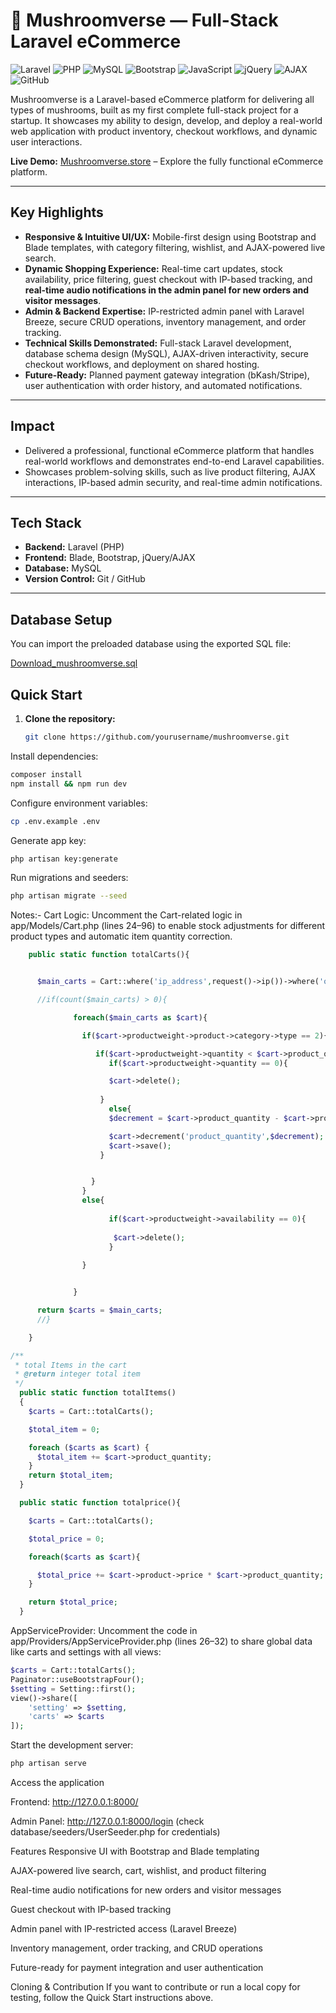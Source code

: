 # 🍄 Mushroomverse — Full-Stack Laravel eCommerce

![Laravel](https://img.shields.io/badge/Laravel-FF2D20?style=for-the-badge&logo=laravel&logoColor=white)
![PHP](https://img.shields.io/badge/PHP-777BB4?style=for-the-badge&logo=php&logoColor=white)
![MySQL](https://img.shields.io/badge/MySQL-4479A1?style=for-the-badge&logo=mysql&logoColor=white)
![Bootstrap](https://img.shields.io/badge/Bootstrap-7952B3?style=for-the-badge&logo=bootstrap&logoColor=white)
![JavaScript](https://img.shields.io/badge/JavaScript-F7DF1E?style=for-the-badge&logo=javascript&logoColor=black)
![jQuery](https://img.shields.io/badge/jQuery-0769AD?style=for-the-badge&logo=jquery&logoColor=white)
![AJAX](https://img.shields.io/badge/AJAX-005A9C?style=for-the-badge)
![GitHub](https://img.shields.io/badge/GitHub-181717?style=for-the-badge&logo=github&logoColor=white)

Mushroomverse is a Laravel-based eCommerce platform for delivering all types of mushrooms, built as my first complete full-stack project for a startup. It showcases my ability to design, develop, and deploy a real-world web application with product inventory, checkout workflows, and dynamic user interactions.

**Live Demo:** [Mushroomverse.store](https://mushroomverse.store) – Explore the fully functional eCommerce platform.

---

## Key Highlights
- **Responsive & Intuitive UI/UX:** Mobile-first design using Bootstrap and Blade templates, with category filtering, wishlist, and AJAX-powered live search.
- **Dynamic Shopping Experience:** Real-time cart updates, stock availability, price filtering, guest checkout with IP-based tracking, and **real-time audio notifications in the admin panel for new orders and visitor messages**.
- **Admin & Backend Expertise:** IP-restricted admin panel with Laravel Breeze, secure CRUD operations, inventory management, and order tracking.
- **Technical Skills Demonstrated:** Full-stack Laravel development, database schema design (MySQL), AJAX-driven interactivity, secure checkout workflows, and deployment on shared hosting.
- **Future-Ready:** Planned payment gateway integration (bKash/Stripe), user authentication with order history, and automated notifications.

---

## Impact
- Delivered a professional, functional eCommerce platform that handles real-world workflows and demonstrates end-to-end Laravel capabilities.
- Showcases problem-solving skills, such as live product filtering, AJAX interactions, IP-based admin security, and real-time admin notifications.

---

## Tech Stack
- **Backend:** Laravel (PHP)
- **Frontend:** Blade, Bootstrap, jQuery/AJAX
- **Database:** MySQL
- **Version Control:** Git / GitHub

---

## Database Setup

You can import the preloaded database using the exported SQL file:

[Download_mushroomverse.sql](https://github.com/user-attachments/files/22649908/mushroomverse.sql)

## Quick Start

1. **Clone the repository:**
   ```bash
   git clone https://github.com/yourusername/mushroomverse.git
   
Install dependencies:
```bash
composer install
npm install && npm run dev
```

Configure environment variables:
```bash 
cp .env.example .env
```

Generate app key:
```bash
php artisan key:generate
```

Run migrations and seeders:
```bash 
php artisan migrate --seed
```


Notes:-
Cart Logic:
Uncomment the Cart-related logic in app/Models/Cart.php (lines 24–96) to enable stock adjustments for different product types and automatic item quantity correction.

```php
    public static function totalCarts(){


      $main_carts = Cart::where('ip_address',request()->ip())->where('order_id',NULL)->get();

      //if(count($main_carts) > 0){

              foreach($main_carts as $cart){

                if($cart->productweight->product->category->type == 2){

                   if($cart->productweight->quantity < $cart->product_quantity){
                      if($cart->productweight->quantity == 0){

                      $cart->delete(); 
                    
                    }
                      else{
                      $decrement = $cart->product_quantity - $cart->productweight->quantity;

                      $cart->decrement('product_quantity',$decrement);
                      $cart->save();  
                    }


                  }         
                }
                else{
                    
                      if($cart->productweight->availability == 0){
                        
                       $cart->delete();  
                      }            
                    
                }


              }       

      return $carts = $main_carts;        
      //}

    }

/**
 * total Items in the cart
 * @return integer total item
 */
  public static function totalItems()
  {
    $carts = Cart::totalCarts();

    $total_item = 0;

    foreach ($carts as $cart) {
      $total_item += $cart->product_quantity;
    }
    return $total_item;
  }

  public static function totalprice(){

    $carts = Cart::totalCarts();

    $total_price = 0;

    foreach($carts as $cart){

      $total_price += $cart->product->price * $cart->product_quantity;
    }

    return $total_price;
  }
```

AppServiceProvider:
Uncomment the code in app/Providers/AppServiceProvider.php (lines 26–32) to share global data like carts and settings with all views:

```php
$carts = Cart::totalCarts();
Paginator::useBootstrapFour();
$setting = Setting::first();
view()->share([
    'setting' => $setting,
    'carts' => $carts
]);
```

Start the development server:

```bash 
php artisan serve
```

Access the application

Frontend:
http://127.0.0.1:8000/

Admin Panel:
http://127.0.0.1:8000/login
(check database/seeders/UserSeeder.php for credentials)


Features
Responsive UI with Bootstrap and Blade templating

AJAX-powered live search, cart, wishlist, and product filtering

Real-time audio notifications for new orders and visitor messages

Guest checkout with IP-based tracking

Admin panel with IP-restricted access (Laravel Breeze)

Inventory management, order tracking, and CRUD operations

Future-ready for payment integration and user authentication

Cloning & Contribution
If you want to contribute or run a local copy for testing, follow the Quick Start instructions above.
